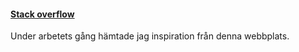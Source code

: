 #### [Stack overflow](https://stackoverflow.com/)

Under arbetets gång hämtade jag inspiration från denna webbplats.
